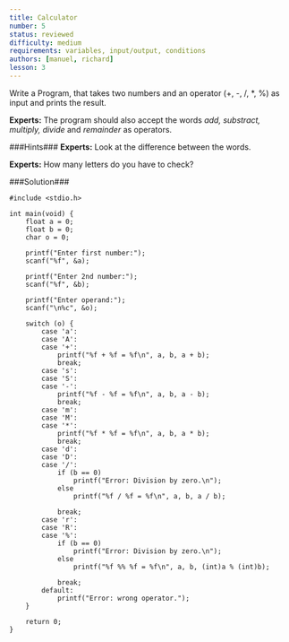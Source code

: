 ```yaml
---
title: Calculator
number: 5
status: reviewed
difficulty: medium
requirements: variables, input/output, conditions
authors: [manuel, richard]
lesson: 3
---
```

Write a Program, that takes two numbers and an operator (+, -, /, *, %) as input and prints the result.

**Experts:** The program should also accept the words *add, substract, multiply, divide* and *remainder* as operators.

###Hints###
**Experts:** Look at the difference between the words.

**Experts:** How many letters do you have to check?


###Solution###

    #include <stdio.h>

    int main(void) {
        float a = 0;
        float b = 0;
        char o = 0;

        printf("Enter first number:");
        scanf("%f", &a);

        printf("Enter 2nd number:");
        scanf("%f", &b);

        printf("Enter operand:");
        scanf("\n%c", &o);

        switch (o) {
            case 'a':
            case 'A':
            case '+':
                printf("%f + %f = %f\n", a, b, a + b);
                break;
            case 's':
            case 'S':
            case '-':
                printf("%f - %f = %f\n", a, b, a - b);
                break;
            case 'm':
            case 'M':
            case '*':
                printf("%f * %f = %f\n", a, b, a * b);
                break;
            case 'd':
            case 'D':
            case '/':
                if (b == 0)
                    printf("Error: Division by zero.\n");
                else
                    printf("%f / %f = %f\n", a, b, a / b);

                break;
            case 'r':
            case 'R':
            case '%':
                if (b == 0)
                    printf("Error: Division by zero.\n");
                else
                    printf("%f %% %f = %f\n", a, b, (int)a % (int)b);

                break;
            default:
                printf("Error: wrong operator.");
        }

        return 0;
    }
